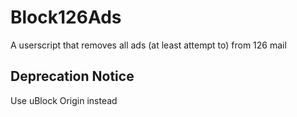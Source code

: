 # Block126Ads

A userscript that removes all ads (at least attempt to) from 126 mail

## Deprecation Notice

Use uBlock Origin instead
